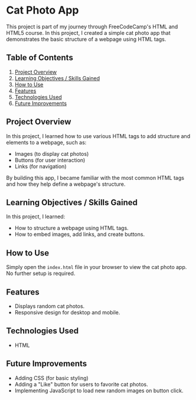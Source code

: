 # Cat Photo App

This project is part of my journey through FreeCodeCamp's HTML and HTML5 course. In this project, I created a simple cat photo app that demonstrates the basic structure of a webpage using HTML tags.

## Table of Contents
1. [Project Overview](#project-overview)
2. [Learning Objectives / Skills Gained](#learning-objectives-skills-gained)
3. [How to Use](#how-to-use)
4. [Features](#features)
5. [Technologies Used](#technologies-used)
6. [Future Improvements](#future-improvements)

## Project Overview
In this project, I learned how to use various HTML tags to add structure and elements to a webpage, such as:

- Images (to display cat photos)
- Buttons (for user interaction)
- Links (for navigation)

By building this app, I became familiar with the most common HTML tags and how they help define a webpage's structure.

## Learning Objectives / Skills Gained
In this project, I learned:
- How to structure a webpage using HTML tags.
- How to embed images, add links, and create buttons.

## How to Use
Simply open the `index.html` file in your browser to view the cat photo app. No further setup is required.

## Features
- Displays random cat photos.
- Responsive design for desktop and mobile.

## Technologies Used
- HTML

## Future Improvements
- Adding CSS (for basic styling)
- Adding a "Like" button for users to favorite cat photos.
- Implementing JavaScript to load new random images on button click.